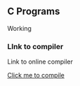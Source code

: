 ## C Programs
Working 


### LInk to compiler
Link to online compiler

[Click me to compile](https://www.programiz.com/c-programming/online-compiler/#google_vignette)
